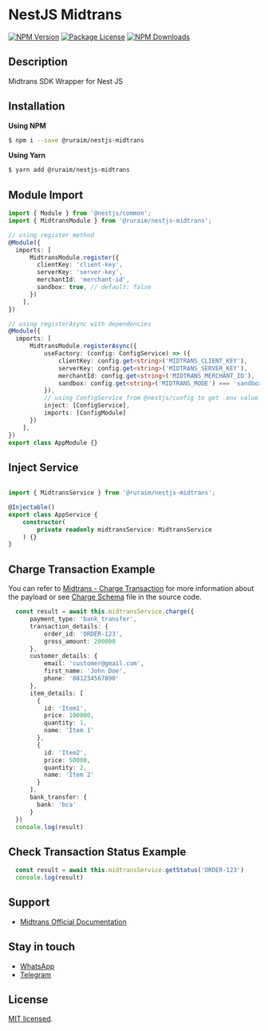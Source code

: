 # NestJS Midtrans
<a href="https://www.npmjs.com/package/@ruraim/nestjs-midtrans" target="_blank"><img src="https://img.shields.io/npm/v/@ruraim/nestjs-midtrans.svg" alt="NPM Version" /></a>
<a href="https://www.npmjs.com/package/@ruraim/nestjs-midtrans" target="_blank"><img src="https://img.shields.io/npm/l/@ruraim/nestjs-midtrans.svg" alt="Package License" /></a>
<a href="https://www.npmjs.com/package/@ruraim/nestjs-midtrans" target="_blank"><img src="https://img.shields.io/npm/dm/@ruraim/nestjs-midtrans.svg" alt="NPM Downloads" /></a>
## Description

Midtrans SDK Wrapper for Nest JS

## Installation
**Using NPM**

```bash
$ npm i --save @ruraim/nestjs-midtrans
```
**Using Yarn**

```bash
$ yarn add @ruraim/nestjs-midtrans
```

## Module Import

```typescript
import { Module } from '@nestjs/common';
import { MidtransModule } from '@ruraim/nestjs-midtrans';

// using register method
@Module({
  imports: [
      MidtransModule.register({
        clientKey: 'client-key',
        serverKey: 'server-key',
        merchantId: 'merchant-id',
        sandbox: true, // default: false
      })
    ],
})

// using registerAsync with dependencies
@Module({
  imports: [
      MidtransModule.registerAsync({
          useFactory: (config: ConfigService) => ({
              clientKey: config.get<string>('MIDTRANS_CLIENT_KEY'),
              serverKey: config.get<string>('MIDTRANS_SERVER_KEY'),
              merchantId: config.get<string>('MIDTRANS_MERCHANT_ID'),
              sandbox: config.get<string>('MIDTRANS_MODE') === 'sandbox',
          }),
          // using ConfigService from @nestjs/config to get .env value
          inject: [ConfigService],
          imports: [ConfigModule]
      })
    ],
})
export class AppModule {}
```

## Inject Service

```typescript

import { MidtransService } from '@ruraim/nestjs-midtrans';

@Injectable()
export class AppService {
    constructor(
        private readonly midtransService: MidtransService
    ) {}
}
```

## Charge Transaction Example
You can refer to [Midtrans - Charge Transaction](https://docs.midtrans.com/reference/charge-transactions-1) for more information about the payload or see [Charge Schema](src/midtrans/dto/Charge.ts) file in the source code.

```typescript
  const result = await this.midtransService.charge({
      payment_type: 'bank_transfer',
      transaction_details: {
          order_id: 'ORDER-123',
          gross_amount: 200000
      },
      customer_details: {
          email: 'customer@gmail.com',
          first_name: 'John Doe',
          phone: '081234567890'
      },
      item_details: [
        {
          id: 'Item1',
          price: 100000,
          quantity: 1,
          name: 'Item 1'
        },
        {
          id: 'Item2',
          price: 50000,
          quantity: 2,
          name: 'Item 2'
        }
      ],
      bank_transfer: {
        bank: 'bca'
      }
  })
  console.log(result)
```

## Check Transaction Status Example
```typescript
  const result = await this.midtransService.getStatus('ORDER-123')
  console.log(result)
```

## Support
- [Midtrans Official Documentation](https://docs.midtrans.com/)

## Stay in touch

- [WhatsApp](https://wa.me/087748833087)
- [Telegram](https://t.me/ruraim)

## License

[MIT licensed](LICENSE).
